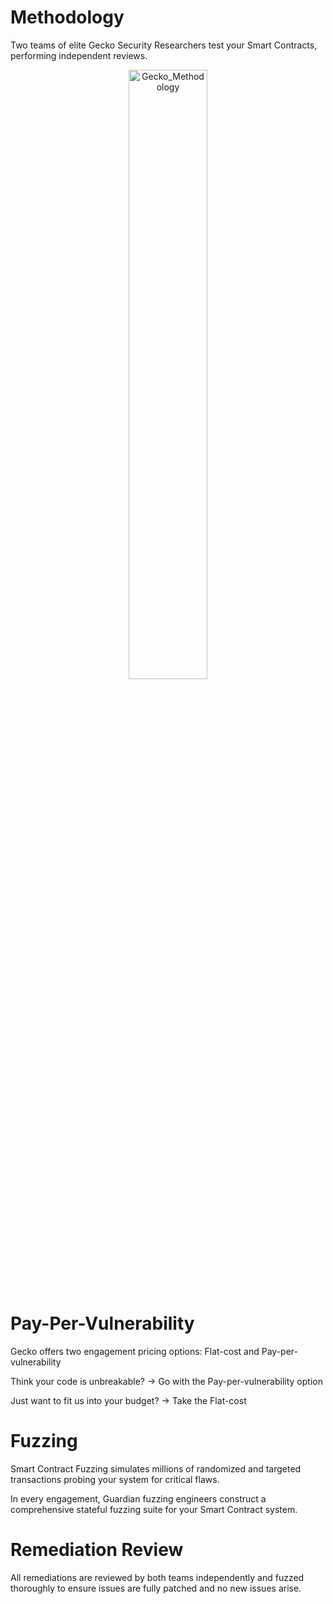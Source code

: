 

# Methodology
Two teams of elite Gecko Security Researchers test your Smart Contracts, performing independent reviews.

<div style="text-align: center;">
  <img src="https://github.com/Gecko-Security/audits/assets/22000925/aab80640-a28a-4ee3-9735-190fa4121efc" alt="Gecko_Methodology" style="width: 50%;" />
</div>



# Pay-Per-Vulnerability
Gecko offers two engagement pricing options: Flat-cost and Pay-per-vulnerability

Think your code is unbreakable?
→ Go with the Pay-per-vulnerability option

Just want to fit us into your budget?
→ Take the Flat-cost

# Fuzzing
Smart Contract Fuzzing simulates millions of randomized and targeted transactions probing your system for critical flaws. 

In every engagement, Guardian fuzzing engineers construct a comprehensive stateful fuzzing suite for your Smart Contract system.

# Remediation Review
All remediations are reviewed by both teams independently and fuzzed thoroughly to ensure issues are fully patched and no new issues arise.
